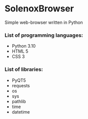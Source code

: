 # SolenoxBrowser
Simple web-browser written in Python


### List of programming languages:
- Python 3.10
- HTML 5
- CSS 3

### List of libraries:
- PyQT5
- requests
- os
- sys
- pathlib
- time
- datetime

